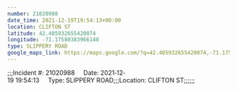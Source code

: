 ```yaml
---
number: 21020988
date_time: 2021-12-19T19:54:13+00:00
location: CLIFTON ST
latitude: 42.405932655420074
longitude: -71.17580383966148
type: SLIPPERY ROAD
google_maps_link: https://maps.google.com/?q=42.405932655420074,-71.17580383966148
---
```


;;;Incident #: 21020988     Date: 2021‐12‐19 19:54:13     Type: SLIPPERY ROAD;;;Location: CLIFTON ST;;;;;;
